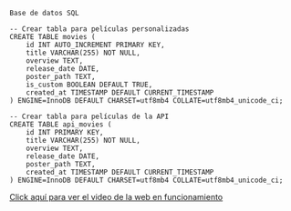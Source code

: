 ```
Base de datos SQL

-- Crear tabla para películas personalizadas
CREATE TABLE movies (
    id INT AUTO_INCREMENT PRIMARY KEY,
    title VARCHAR(255) NOT NULL,
    overview TEXT,
    release_date DATE,
    poster_path TEXT,
    is_custom BOOLEAN DEFAULT TRUE,
    created_at TIMESTAMP DEFAULT CURRENT_TIMESTAMP
) ENGINE=InnoDB DEFAULT CHARSET=utf8mb4 COLLATE=utf8mb4_unicode_ci;

-- Crear tabla para películas de la API
CREATE TABLE api_movies (
    id INT PRIMARY KEY,
    title VARCHAR(255) NOT NULL,
    overview TEXT,
    release_date DATE,
    poster_path TEXT,
    created_at TIMESTAMP DEFAULT CURRENT_TIMESTAMP
) ENGINE=InnoDB DEFAULT CHARSET=utf8mb4 COLLATE=utf8mb4_unicode_ci;
```

[Click aquí para ver el video de la web en funcionamiento](https://drive.google.com/file/d/1R8-SJzu2wIaaAw7BNz8FX1URv7SAbekY/view?usp=sharing)
